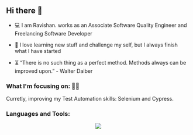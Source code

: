 ## Hi there 👋

<!--
**RavishanBx/RavishanBx** is a ✨ _special_ ✨ repository because its `README.md` (this file) appears on your GitHub profile.

Here are some ideas to get you started:

- 🔭 I’m currently working on ... 
- 🌱 I’m currently learning ...
- 👯 I’m looking to collaborate on ...
- 🤔 I’m looking for help with ...
- 💬 Ask me about ...
- 📫 How to reach me: ...
- 😄 Pronouns: ...
- ⚡ Fun fact: ...
-->

  -   💻   I am Ravishan. works as an Associate Software Quality Engineer and Freelancing Software Developer
  -  📖   I love learning new stuff and challenge my self, but I always finish what I have started

  -  ⏳  “There is no such thing as a perfect method. Methods always can be improved upon.” - Walter Daiber
  
  ### What I'm focusing on: 👨‍💻
  
  Curretly, improving my Test Automation skills: Selenium and Cypress.<br />
  
  
  
  ### Languages and Tools:
  
  
  
  <p align="center">
  <a href="https://skillicons.dev">
    <img src="https://skillicons.dev/icons?i=js,html,css,java,php,laravel,vue,flutter,git,github,selenium,postman" />
  </a>
</p>

